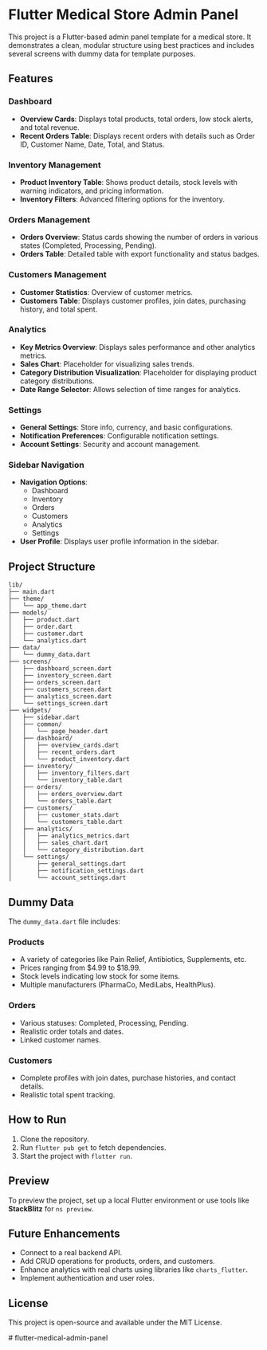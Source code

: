 # Flutter Medical Store Admin Panel

This project is a Flutter-based admin panel template for a medical store. It demonstrates a clean, modular structure using best practices and includes several screens with dummy data for template purposes.

## Features

### Dashboard
- **Overview Cards**: Displays total products, total orders, low stock alerts, and total revenue.
- **Recent Orders Table**: Displays recent orders with details such as Order ID, Customer Name, Date, Total, and Status.

### Inventory Management
- **Product Inventory Table**: Shows product details, stock levels with warning indicators, and pricing information.
- **Inventory Filters**: Advanced filtering options for the inventory.

### Orders Management
- **Orders Overview**: Status cards showing the number of orders in various states (Completed, Processing, Pending).
- **Orders Table**: Detailed table with export functionality and status badges.

### Customers Management
- **Customer Statistics**: Overview of customer metrics.
- **Customers Table**: Displays customer profiles, join dates, purchasing history, and total spent.

### Analytics
- **Key Metrics Overview**: Displays sales performance and other analytics metrics.
- **Sales Chart**: Placeholder for visualizing sales trends.
- **Category Distribution Visualization**: Placeholder for displaying product category distributions.
- **Date Range Selector**: Allows selection of time ranges for analytics.

### Settings
- **General Settings**: Store info, currency, and basic configurations.
- **Notification Preferences**: Configurable notification settings.
- **Account Settings**: Security and account management.

### Sidebar Navigation
- **Navigation Options**:
  - Dashboard
  - Inventory
  - Orders
  - Customers
  - Analytics
  - Settings
- **User Profile**: Displays user profile information in the sidebar.

## Project Structure

```
lib/
├── main.dart
├── theme/
│   └── app_theme.dart
├── models/
│   ├── product.dart
│   ├── order.dart
│   ├── customer.dart
│   └── analytics.dart
├── data/
│   └── dummy_data.dart
├── screens/
│   ├── dashboard_screen.dart
│   ├── inventory_screen.dart
│   ├── orders_screen.dart
│   ├── customers_screen.dart
│   ├── analytics_screen.dart
│   └── settings_screen.dart
├── widgets/
│   ├── sidebar.dart
│   ├── common/
│   │   └── page_header.dart
│   ├── dashboard/
│   │   ├── overview_cards.dart
│   │   ├── recent_orders.dart
│   │   └── product_inventory.dart
│   ├── inventory/
│   │   ├── inventory_filters.dart
│   │   └── inventory_table.dart
│   ├── orders/
│   │   ├── orders_overview.dart
│   │   └── orders_table.dart
│   ├── customers/
│   │   ├── customer_stats.dart
│   │   └── customers_table.dart
│   ├── analytics/
│   │   ├── analytics_metrics.dart
│   │   ├── sales_chart.dart
│   │   └── category_distribution.dart
│   └── settings/
│       ├── general_settings.dart
│       ├── notification_settings.dart
│       └── account_settings.dart
```

## Dummy Data
The `dummy_data.dart` file includes:

### Products
- A variety of categories like Pain Relief, Antibiotics, Supplements, etc.
- Prices ranging from $4.99 to $18.99.
- Stock levels indicating low stock for some items.
- Multiple manufacturers (PharmaCo, MediLabs, HealthPlus).

### Orders
- Various statuses: Completed, Processing, Pending.
- Realistic order totals and dates.
- Linked customer names.

### Customers
- Complete profiles with join dates, purchase histories, and contact details.
- Realistic total spent tracking.

## How to Run

1. Clone the repository.
2. Run `flutter pub get` to fetch dependencies.
3. Start the project with `flutter run`.

## Preview
To preview the project, set up a local Flutter environment or use tools like **StackBlitz** for `ns preview`.

## Future Enhancements
- Connect to a real backend API.
- Add CRUD operations for products, orders, and customers.
- Enhance analytics with real charts using libraries like `charts_flutter`.
- Implement authentication and user roles.

## License
This project is open-source and available under the MIT License.

#   f l u t t e r - m e d i c a l - a d m i n - p a n e l  
 